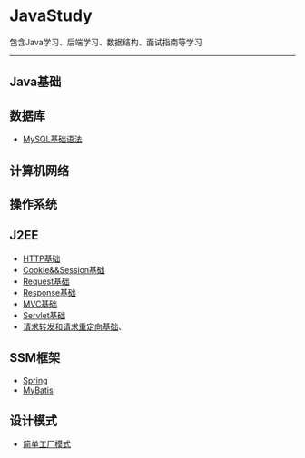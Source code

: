 # JavaStudy
包含Java学习、后端学习、数据结构、面试指南等学习

*******************************************************************************

## Java基础

## 数据库

* [MySQL基础语法](docs/数据库/SQL语句.md)

## 计算机网络

## 操作系统

## J2EE

* [HTTP基础](docs/J2EE基础/HTTP.md)
* [Cookie&&Session基础](docs/J2EE基础/Cookie&&Session.md)
* [Request基础](docs/J2EE基础/Request.md)
* [Response基础](docs/J2EE基础/Response.md)
* [MVC基础](docs/J2EE基础/MVC.md)
* [Servlet基础](docs/J2EE基础/Servlet.md)
* [请求转发和请求重定向基础](docs/J2EE基础/请求转发和请求重定向.md)、

## SSM框架

* [Spring](docs/SSM/Spring.md)
* [MyBatis](docs/SSM/MyBatis.md)

## 设计模式

* [简单工厂模式](docs/设计模式/简单工厂模式.md)






